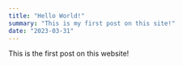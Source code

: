 ```yaml
---
title: "Hello World!"
summary: "This is my first post on this site!"
date: "2023-03-31"
---
```

This is the first post on this website!
